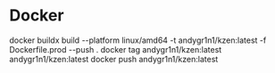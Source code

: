 # Docker

docker buildx build --platform linux/amd64 -t andygr1n1/kzen:latest -f Dockerfile.prod --push .
docker tag andygr1n1/kzen:latest andygr1n1/kzen:latest
docker push andygr1n1/kzen:latest
